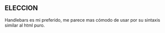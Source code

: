 ## ELECCION

Handlebars es mi preferido, me parece mas cómodo de usar por su sintaxis similar al html puro.